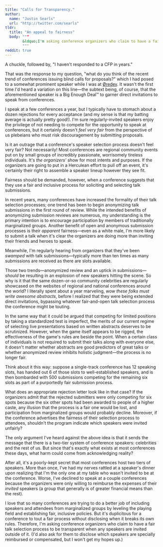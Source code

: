 ```yaml
---
title: "Calls for Transparency."
author:
  name: "Justin Searls"
  url: "http://twitter.com/searls"
tldr:
  title: "An appeal to fairness"
  body: """
        &ldquo;I'm asking conference organizers who claim to have a fair talk selection process to be transparent when any speakers are invited outside of it.&rdquo;
        """
reddit: true
---
```


A chuckle, followed by, "I haven't responded to a CFP in years."

That was the response to my question, "what do you think of the recent trend of conferences issuing blind calls for proposals?" which I had posed to a somewhat prominent speaker while I was at [Øredev](http://oredev.org). It wasn't the first time I'd heard a variation on this line—the subtext being, of course, that the aforementioned speaker is a Big Enough Deal™ to garner direct invitations to speak from conferences.

I speak at a few conferences a year, but I typically have to stomach about a dozen rejections for every acceptance (and my sense is that my batting average is actually pretty good!). I'm sure regularly-invited speakers enjoy the privilege of not needing to compete for the opportunity to speak at conferences, but it certainly doesn't *feel very fair* from the perspective of us plebeians who must risk discouragement by submitting proposals.

Is it an outrage that a conference's speaker selection process doesn't feel very fair? Not necessarily! Most conferences are regional community events put on by small groups of incredibly passionate, worrisomely tireless individuals. It's *the organizers'* show for most intents and purposes. If the organizers are going to put in a Herculean effort to pull off an event, it's certainly their right to assemble a speaker lineup however they see fit.

Fairness should be demanded, however, when a conference suggests that they use a fair and inclusive process for soliciting and selecting talk submissions.

In recent years, many conferences have increased the formality of their talk selection processes; one trend has been to begin anonymizing talk submissions in the first round of review. While the intended benefits of anonymizing submission reviews are numerous, my understanding is the primary intention is to encourage participation by members of traditionally marginalized groups. Another benefit of open and anonymous submission processes is their *apparent* fairness—even as a white male, I'm more likely to submit a talk when it's clear the organizers are doing more than inviting their friends and heroes to speak.

Meanwhile, I'm regularly hearing from organizers that they've been *swamped* with talk submissions—typically more than ten times as many submissions are received as there are slots available.

Those two trends—anonymized review and an uptick in submissions—*should* be resulting in an explosion of new speakers hitting the scene. So why is it that the same dozen-or-so community celebrities are regularly showcased on the websites of regional and national conferences around the world? I literally spent about a year marveling, *wow these folks must write awesome abstracts*, before I realized that they were being extended direct invitations, bypassing whatever fair-and-open talk selection process the conference might be touting.

In the same way that it could be argued that competing for limited positions by taking a standardized test is imperfect, the merits of our current regime of selecting live presentations based on written abstracts deserves to be scrutinized. However, when the game itself appears to be rigged, the effectiveness of the game's rules are beside the point. When a certain class of individuals is not required to submit their talks along with everyone else, it doesn't matter whether abstracts are good predictors of great talks or whether anonymized review inhibits holistic judgment—the process is no longer fair.

Think about it this way: suppose a single-track conference has 12 speaking slots, has handed out 6 of those slots to well-established speakers, and is then bombarded with 500 submissions competing for the remaining six slots as part of a purportedly fair submission process.

What does an appropriate rejection letter look like in that case? If the organizers admit that the rejected submitters were only competing for six spots because the six other spots had been awarded to people of a higher caste, any illusion that the process is a fair one would be lost, and participation from marginalized groups would probably decline. Moreover, if the conference advertises the fairness of their selection process to attendees, shouldn't the program indicate which speakers were invited unfairly?

The only argument I've heard against the above idea is that it sends the message that there is a two-tier system of conference speakers: celebrities and the rest of us. But since that's exactly what exists at most conferences these days, what harm could come from acknowledging reality?

After all, it's a poorly-kept secret that most conferences host two tiers of speakers. More than once, I've had my nerves rattled at a speaker's dinner upon realizing that I'm the only one at my table who wasn't invited to be at the conference. Worse, I've declined to speak at a couple conferences because the organizers were only willing to reimburse the expenses of their *invited* speakers (a group that generally is of greater financial means than the rest).

I love that so many conferences are trying to do a better job of including speakers and attendees from marginalized groups by leveling the playing field and establishing fair, inclusive policies. But it's duplicitous for a conference to tout a fair process without disclosing when it breaks its own rules. Therefore, I'm asking conference organizers who claim to have a fair talk selection process to be transparent when any speakers are invited outside of it. (I'd also ask for them to disclose which speakers are specially reimbursed or compensated, but I won't get my hopes up.)
